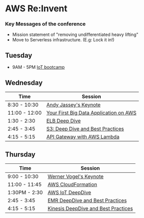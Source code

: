 # AWS Re:Invent

### Key Messages of the conference

* Mission statement of "removing undifferentiated heavy lifting"
* Move to Serverless infrastructure.  (E.g: Lock it in!)

## Tuesday

* 9AM - 5PM  [IoT bootcamp](./IoTBootCamp)

## Wednesday

| Time          | Session                          |
| ------------  | -------------------------------- |
| 8:30 - 10:30  | [Andy Jassey's Keynote](./Keynote1.md)         |
| 11:00 - 12:00 | [Your First Big Data Application on AWS](./FirstBigDataAppOnAWS.md ) |
| 1:30 - 2:30   | [ELB Deep Dive](./ELBDeepDive.md) |
| 2:45 - 3:45   | [S3: Deep Dive and Best Practices](./S3DeepDive.md) |
| 4:15 - 5:15   | [API Gateway with AWS Lambda](./APIGateway.md)|

## Thursday 

| Time          | Session                          |
| ------------  | -------------------------------- |
| 9:00 - 10:30  | [Werner Vogel's Keynote](./Keynote2.md)         |
| 11:00 - 11:45  | [AWS CloudFormation](./CloudFormation.md)         |
| 1:30PM - 2:30       | [AWS IoT DeepDive](./IoT.md) |
| 2:45 - 3:45 | [EMR DeepDive and Best Practices](./EMRDeepDive.md) |
| 4:15 - 5:15 | [Kinesis DeepDive and Best Practices](./Kinesis.md) |

